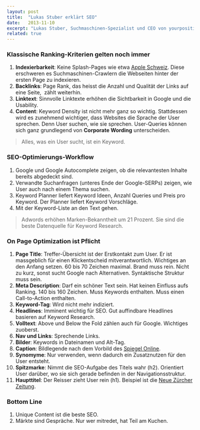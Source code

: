 ```yaml
---
layout: post
title:  "Lukas Stuber erklärt SEO"
date:   2013-11-10
excerpt: "Lukas Stuber, Suchmaschinen-Spezialist und CEO von yourposition, erklärt Mitgliedern des Schweizer Textverbandes, warum sie für Search Engines und für Menschen schreiben müssen."
related: true
---
```


### Klassische Ranking-Kriterien gelten noch immer

1.  **Indexierbarkeit**: Keine Splash-Pages wie etwa <span style="color: #000080;"><span style="text-decoration: underline;"><a href="http://www.apple.com/ch/">Apple Schweiz</a></span></span>. Diese erschweren es Suchmaschinen-Crawlern die Webseiten hinter der ersten Page zu indexieren.
2.  **Backlinks**: Page Rank, das heisst die Anzahl und Qualität der Links auf eine Seite,  zählt weiterhin.
3.  **Linktext**: Sinnvolle Linktexte erhöhen die Sichtbarkeit in Google und die Usability.
4.  **Content**: Keyword Density ist nicht mehr ganz so wichtig. Stattdessen wird es zunehmend wichtiger, dass Websites die Sprache der User sprechen. Denn User suchen, wie sie sprechen. User-Queries können sich ganz grundlegend von **Corporate Wording** unterscheiden.

> Alles, was ein User sucht, ist ein Keyword.

### SEO-Optimierungs-Workflow

1.  Google und Google Autocomplete zeigen, ob die relevantesten Inhalte bereits abgedeckt sind.
2.  Verwandte Suchanfragen (unteres Ende der Google-SERPs) zeigen, wie User auch nach einem Thema suchen.
3.  Keyword Planner liefert Keyword Ideen, Anzahl Queries und Preis pro Keyword. Der Planner liefert Keyword Vorschläge.
4.  Mit der Keyword-Liste an den Text gehen.

> Adwords erhöhen Marken-Bekanntheit um 21 Prozent. Sie sind die beste Datenquelle für Keyword Research.

### On Page Optimization ist Pflicht

1.  **Page Title**: Treffer-Übersicht ist der Erstkontakt zum User. Er ist massgeblich für einen Klickentscheid mitverantwortlich. Wichtiges an den Anfang setzen. 60 bis 70 Zeichen maximal. Brand muss rein. Nicht zu kurz, sonst sucht Google nach Alternativen. Syntaktische Struktur muss sein.
2.  **Meta Description**: Darf ein schöner Text sein. Hat keinen Einfluss aufs Ranking. 140 bis 160 Zeichen. Muss Keywords enthalten. Muss einen Call-to-Action enthalten.
3.  **Keyword-Tag**: Wird nicht mehr indiziert.
4.  **Headlines**: Imminent wichtig für SEO. Gut auffindbare Headlines basieren auf Keyword Research.
5.  **Volltext**: Above und Below the Fold zählen auch für Google. Wichtiges zuoberst.
6.  **Nav und Links**: Sprechende Links.
7.  **Bilder**: Keywords in Dateinamen und Alt-Tag.
8.  **Caption**: Bildlegende nach dem Vorbild des <span style="color: #000080;"><span style="text-decoration: underline;"><a href="http://www.spiegel.de/">Spiegel Online</a></span></span>.
9.  **Synomyme**: Nur verwenden, wenn dadurch ein Zusatznutzen für den User entsteht.
10. **Spitzmarke**: Nimmt die SEO-Aufgabe des Titels wahr (h2). Orientiert User darüber, wo sie sich gerade befinden in der Navigationsstruktur.
11. **Haupttitel**: Der Reisser zieht User rein (h1). Beispiel ist die <span style="color: #000080;"><span style="text-decoration: underline;"><a href="http://www.nzz.ch/">Neue Zürcher Zeitung</a></span></span>.

### Bottom Line

1.  Unique Content ist die beste SEO.
2.  Märkte sind Gespräche. Nur wer mitredet, hat Teil am Kuchen.